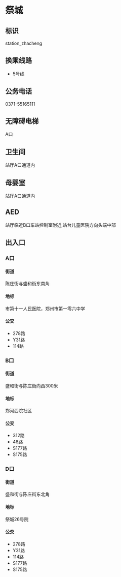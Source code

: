 # 祭城

## 标识

station_zhacheng

## 换乘线路

- 5号线

## 公务电话

0371-55165111

## 无障碍电梯

A口

## 卫生间

站厅A口通道内

## 母婴室

站厅A口通道内

## AED

站厅临近B口车站控制室附近,站台儿童医院方向头端中部

## 出入口

### A口

#### 街道

陈庄街与盛和街东南角

#### 地标

市第十一人民医院，郑州市第一零六中学

#### 公交

- 278路
- Y31路
- 114路

### B口

#### 街道

盛和街与陈庄街向西300米

#### 地标

郑河西院社区

#### 公交

- 312路
- 48路
- S177路
- S175路

### D口

#### 街道

盛和街与陈庄街东北角

#### 地标

祭城26号院

#### 公交

- 278路
- Y31路
- 114路
- S177路
- S175路

